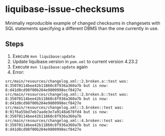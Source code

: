 # liquibase-issue-checksums
Minimally reproducible example of changed checksums in changesets with SQL statements specifying a different DBMS than the one currently in use.

## Steps
1. Execute `mvn liquibase:update`
2. Update liquibase.version in `pom.xml` to current version 4.23.2
3. Execute `mvn liquibase:update` again
4. Error:
```
src/main/resources/changelog.xml::2.broken.a::test was: 8:35070114bee42b11860c8f936a360a7b but is now: 8:d41d8cd98f00b204e9800998ecf8427e
src/main/resources/changelog.xml::2.broken.b::test was: 8:35070114bee42b11860c8f936a360a7b but is now: 8:d41d8cd98f00b204e9800998ecf8427e
src/main/resources/changelog.xml::3.broken::test was: 8:91f6a55bd7eb7aade3e7a9148a678fd4 but is now: 8:35070114bee42b11860c8f936a360a7b
src/main/resources/changelog.xml::4.broken::test was: 8:35070114bee42b11860c8f936a360a7b but is now: 8:d41d8cd98f00b204e9800998ecf8427e
```
